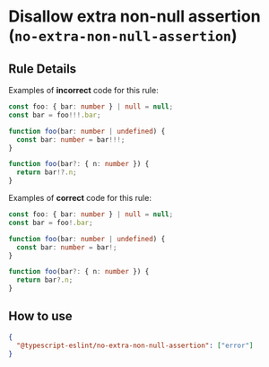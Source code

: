 # Disallow extra non-null assertion (`no-extra-non-null-assertion`)

## Rule Details

Examples of **incorrect** code for this rule:

```ts
const foo: { bar: number } | null = null;
const bar = foo!!!.bar;
```

```ts
function foo(bar: number | undefined) {
  const bar: number = bar!!!;
}
```

```ts
function foo(bar?: { n: number }) {
  return bar!?.n;
}
```

Examples of **correct** code for this rule:

```ts
const foo: { bar: number } | null = null;
const bar = foo!.bar;
```

```ts
function foo(bar: number | undefined) {
  const bar: number = bar!;
}
```

```ts
function foo(bar?: { n: number }) {
  return bar?.n;
}
```

## How to use

```json
{
  "@typescript-eslint/no-extra-non-null-assertion": ["error"]
}
```
